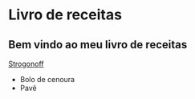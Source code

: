 # Livro de receitas

## Bem vindo ao meu livro de receitas
<a href="https://github.com/AnaFerreiraB/Livro-de-receitas/blob/master/receitas/strogonoff.md">Strogonoff</a>
 * Bolo de cenoura
 * Pavê
